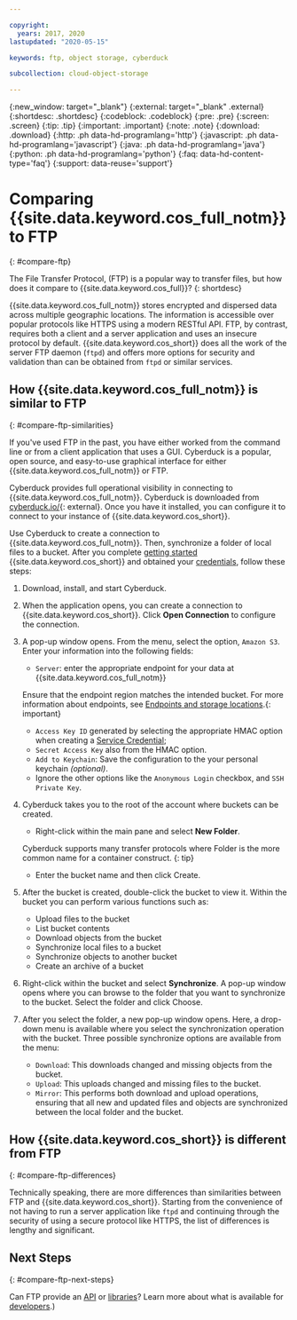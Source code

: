 ```yaml
---

copyright:
  years: 2017, 2020
lastupdated: "2020-05-15"

keywords: ftp, object storage, cyberduck

subcollection: cloud-object-storage

---
```

{:new_window: target="_blank"}
{:external: target="_blank" .external}
{:shortdesc: .shortdesc}
{:codeblock: .codeblock}
{:pre: .pre}
{:screen: .screen}
{:tip: .tip}
{:important: .important}
{:note: .note}
{:download: .download} 
{:http: .ph data-hd-programlang='http'} 
{:javascript: .ph data-hd-programlang='javascript'} 
{:java: .ph data-hd-programlang='java'} 
{:python: .ph data-hd-programlang='python'}
{:faq: data-hd-content-type='faq'}
{:support: data-reuse='support'}

# Comparing {{site.data.keyword.cos_full_notm}} to FTP
{: #compare-ftp}

The File Transfer Protocol, (FTP) is a popular way to transfer files, but how does it compare to {{site.data.keyword.cos_full}}?
{: shortdesc}

{{site.data.keyword.cos_full_notm}} stores encrypted and dispersed data across multiple geographic locations. The information is accessible over popular protocols like HTTPS using a modern RESTful API. FTP, by contrast, requires both a client and a server application and uses an insecure protocol by default. {{site.data.keyword.cos_short}} does all the work of the server FTP daemon (`ftpd`) and offers more options for security and validation than can be obtained from `ftpd` or similar services.


## How {{site.data.keyword.cos_full_notm}} is similar to FTP
{: #compare-ftp-similarities}

If you've used FTP in the past, you have either worked from the command line or from a client application that uses a GUI. Cyberduck is a popular, open source, and easy-to-use graphical interface for either {{site.data.keyword.cos_full_notm}} or FTP.

Cyberduck provides full operational visibility in connecting to {{site.data.keyword.cos_full_notm}}. Cyberduck is downloaded from [cyberduck.io/](https://cyberduck.io/){: external}. Once you have it installed, you can configure it to connect to your instance of {{site.data.keyword.cos_short}}.

Use Cyberduck to create a connection to {{site.data.keyword.cos_full_notm}}. Then, synchronize a folder of local files to a bucket. After you complete [getting started](/docs/cloud-object-storage?topic=cloud-object-storage-getting-started) {{site.data.keyword.cos_short}} and obtained your [credentials](/docs/cloud-object-storage?topic=cloud-object-storage-service-credentials), follow these steps: 

1. Download, install, and start Cyberduck.
1. When the application opens, you can create a connection to {{site.data.keyword.cos_short}}. Click **Open Connection** to configure the connection.
1. A pop-up window opens. From the menu, select the option, `Amazon S3`. Enter your information into the following fields:

   * `Server`: enter the appropriate endpoint for your data at {{site.data.keyword.cos_full_notm}}

   Ensure that the endpoint region matches the intended bucket. For more information about endpoints, see [Endpoints and storage locations](/docs/cloud-object-storage?topic=cloud-object-storage-endpoints#endpoints).{: important}

   * `Access Key ID` generated by selecting the appropriate HMAC option when creating a [Service Credential](/docs/cloud-object-storage/iam?topic=cloud-object-storage-service-credentials);
   * `Secret Access Key` also from the HMAC option.
   * `Add to Keychain`: Save the configuration to the your personal keychain *(optional)*.
   * Ignore the other options like the `Anonymous Login` checkbox, and `SSH Private Key`.

1. Cyberduck takes you to the root of the account where buckets can be created.
   * Right-click within the main pane and select **New Folder**.
   
   Cyberduck supports many transfer protocols where Folder is the more common name for a container construct.
   {: tip}
   
   * Enter the bucket name and then click Create.

1. After the bucket is created, double-click the bucket to view it. Within the bucket you can perform various functions such as:
   * Upload files to the bucket
   * List bucket contents
   * Download objects from the bucket
   * Synchronize local files to a bucket
   * Synchronize objects to another bucket
   * Create an archive of a bucket
1. Right-click within the bucket and select **Synchronize**. A pop-up window opens where you can browse to the folder that you want to synchronize to the bucket. Select the folder and click Choose.
1. After you select the folder, a new pop-up window opens. Here, a drop-down menu is available where you select the synchronization operation with the bucket. Three possible synchronize options are available from the menu:

   * `Download`: This downloads changed and missing objects from the bucket.
   * `Upload`: This uploads changed and missing files to the bucket.
   * `Mirror`: This performs both download and upload operations, ensuring that all new and updated files and objects are synchronized between the local folder and the bucket.

## How {{site.data.keyword.cos_short}} is different from FTP
{: #compare-ftp-differences}

Technically speaking, there are more differences than similarities between FTP and {{site.data.keyword.cos_short}}. Starting from the convenience of not having to run a server application like `ftpd` and continuing through the security of using a secure protocol like HTTPS, the list of differences is lengthy and significant. 

## Next Steps
{: #compare-ftp-next-steps}

Can FTP provide an [API]() or [libraries]()? Learn more about what is available for [developers]().)